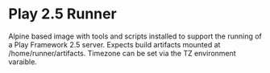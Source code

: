 # Play 2.5 Runner
Alpine based image with tools and scripts installed to support the running of a Play Framework 2.5 server.
Expects build artifacts mounted at /home/runner/artifacts.
Timezone can be set via the TZ environment varaible.